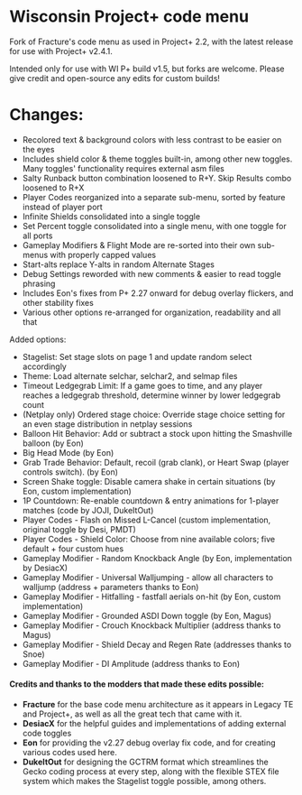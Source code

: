 # Wisconsin Project+ code menu

Fork of Fracture's code menu as used in Project+ 2.2, with the latest release for use with Project+ v2.4.1.

Intended only for use with WI P+ build v1.5, but forks are welcome. Please give credit and open-source any edits for custom builds!

# Changes:
- Recolored text & background colors with less contrast to be easier on the eyes
- Includes shield color & theme toggles built-in, among other new toggles. Many toggles' functionality requires external asm files
- Salty Runback button combination loosened to R+Y. Skip Results combo loosened to R+X
- Player Codes reorganized into a separate sub-menu, sorted by feature instead of player port
- Infinite Shields consolidated into a single toggle
- Set Percent toggle consolidated into a single menu, with one toggle for all ports 
- Gameplay Modifiers & Flight Mode are re-sorted into their own sub-menus with properly capped values
- Start-alts replace Y-alts in random Alternate Stages
- Debug Settings reworded with new comments & easier to read toggle phrasing
- Includes Eon's fixes from P+ 2.27 onward for debug overlay flickers, and other stability fixes
- Various other options re-arranged for organization, readability and all that

Added options:
- Stagelist: Set stage slots on page 1 and update random select accordingly
- Theme: Load alternate selchar, selchar2, and selmap files
- Timeout Ledgegrab Limit: If a game goes to time, and any player reaches a ledgegrab threshold, determine winner by lower ledgegrab count
- (Netplay only) Ordered stage choice: Override stage choice setting for an even stage distribution in netplay sessions
- Balloon Hit Behavior: Add or subtract a stock upon hitting the Smashville balloon (by Eon)
- Big Head Mode (by Eon)
- Grab Trade Behavior: Default, recoil (grab clank), or Heart Swap (player controls switch). (by Eon)
- Screen Shake toggle: Disable camera shake in certain situations (by Eon, custom implementation)
- 1P Countdown: Re-enable countdown & entry animations for 1-player matches (code by JOJI, DukeItOut)
- Player Codes - Flash on Missed L-Cancel (custom implementation, original toggle by Desi, PMDT)
- Player Codes - Shield Color: Choose from nine available colors; five default + four custom hues
- Gameplay Modifier - Random Knockback Angle (by Eon, implementation by DesiacX)
- Gameplay Modifier - Universal Walljumping - allow all characters to walljump (address + parameters thanks to Eon)
- Gameplay Modifier - Hitfalling - fastfall aerials on-hit (by Eon, custom implementation)
- Gameplay Modifier - Grounded ASDI Down toggle (by Eon, Magus)
- Gameplay Modifier - Crouch Knockback Multiplier (address thanks to Magus)
- Gameplay Modifier - Shield Decay and Regen Rate (addresses thanks to Snoe)
- Gameplay Modifier - DI Amplitude (address thanks to Eon)

#### Credits and thanks to the modders that made these edits possible:  
- **Fracture** for the base code menu architecture as it appears in Legacy TE and Project+, as well as all the great tech that came with it.  
- **DesiacX** for the helpful guides and implementations of adding external code toggles
- **Eon** for providing the v2.27 debug overlay fix code, and for creating various codes used here.  
- **DukeItOut** for designing the GCTRM format which streamlines the Gecko coding process at every step, along with the flexible STEX file system which makes the Stagelist toggle possible, among others.
